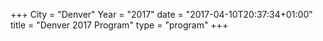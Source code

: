 +++
City = "Denver"
Year = "2017"
date = "2017-04-10T20:37:34+01:00"
title = "Denver 2017 Program"
type = "program"
+++
